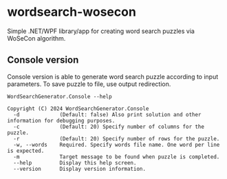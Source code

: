 # wordsearch-wosecon
Simple .NET/WPF library/app for creating word search puzzles via WoSeCon algorithm.

## Console version
Console version is able to generate word search puzzle according to input parameters. To save puzzle to file, use output redirection.

```
WordSearchGenerator.Console --help

Copyright (C) 2024 WordSearchGenerator.Console
  -d             (Default: false) Also print solution and other information for debugging purposes.
  -c             (Default: 20) Specify number of columns for the puzzle.
  -r             (Default: 20) Specify number of rows for the puzzle.
  -w, --words    Required. Specify words file name. One word per line is expected.
  -m             Target message to be found when puzzle is completed.
  --help         Display this help screen.
  --version      Display version information.
```